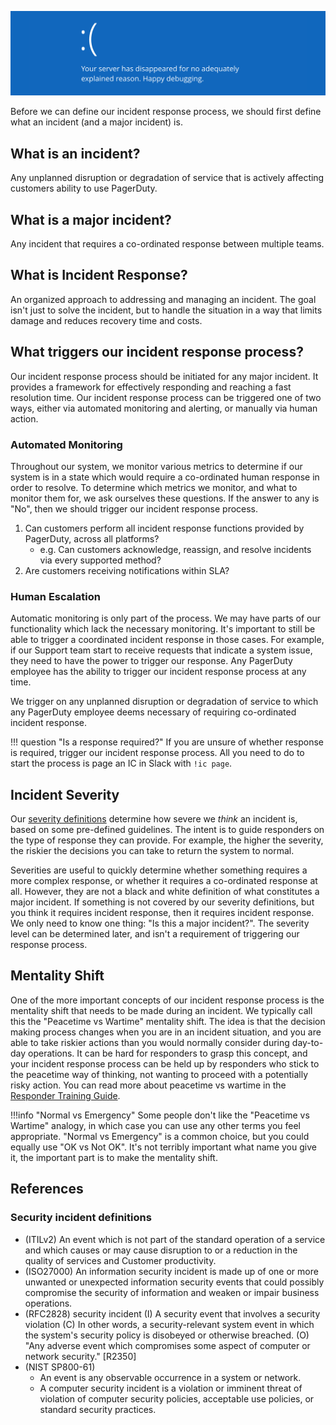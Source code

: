 ![Incident](../assets/img/headers/server_incident.png)

Before we can define our incident response process, we should first define what an incident (and a major incident) is.

## What is an incident?
Any unplanned disruption or degradation of service that is actively affecting customers ability to use PagerDuty.

## What is a major incident?
Any incident that requires a co-ordinated response between multiple teams.

## What is Incident Response?
An organized approach to addressing and managing an incident. The goal isn't just to solve the incident, but to handle the situation in a way that limits damage and reduces recovery time and costs.

## What triggers our incident response process?
Our incident response process should be initiated for any major incident. It provides a framework for effectively responding and reaching a fast resolution time. Our incident response process can be triggered one of two ways, either via automated monitoring and alerting, or manually via human action.

### Automated Monitoring
Throughout our system, we monitor various metrics to determine if our system is in a state which would require a co-ordinated human response in order to resolve. To determine which metrics we monitor, and what to monitor them for, we ask ourselves these questions. If the answer to any is "No", then we should trigger our incident response process.

1. Can customers perform all incident response functions provided by PagerDuty, across all platforms?
    * e.g. Can customers acknowledge, reassign, and resolve incidents via every supported method?
1. Are customers receiving notifications within SLA?

### Human Escalation
Automatic monitoring is only part of the process. We may have parts of our functionality which lack the necessary monitoring. It's important to still be able to trigger a coordinated incident response in those cases. For example, if our Support team start to receive requests that indicate a system issue, they need to have the power to trigger our response. Any PagerDuty employee has the ability to trigger our incident response process at any time.

We trigger on any unplanned disruption or degradation of service to which any PagerDuty employee deems necessary of requiring co-ordinated incident response.

!!! question "Is a response required?"
    If you are unsure of whether response is required, trigger our incident response process. All you need to do to start the process is page an IC in Slack with `!ic page`.

## Incident Severity
Our [severity definitions](/before/severity_levels.md) determine how severe we _think_ an incident is, based on some pre-defined guidelines. The intent is to guide responders on the type of response they can provide. For example, the higher the severity, the riskier the decisions you can take to return the system to normal.

Severities are useful to quickly determine whether something requires a more complex response, or whether it requires a co-ordinated response at all. However, they are not a black and white definition of what constitutes a major incident. If something is not covered by our severity definitions, but you think it requires incident response, then it requires incident response. We only need to know one thing: "Is this a major incident?". The severity level can be determined later, and isn't a requirement of triggering our response process.

## Mentality Shift
One of the more important concepts of our incident response process is the mentality shift that needs to be made during an incident. We typically call this the "Peacetime vs Wartime" mentality shift. The idea is that the decision making process changes when you are in an incident situation, and you are able to take riskier actions than you would normally consider during day-to-day operations. It can be hard for responders to grasp this concept, and your incident response process can be held up by responders who stick to the peacetime way of thinking, not wanting to proceed with a potentially risky action. You can read more about peacetime vs wartime in the [Responder Training Guide](/training/subject_matter_expert).

!!!info "Normal vs Emergency"
    Some people don't like the "Peacetime vs Wartime" analogy, in which case you can use any other terms you feel appropriate. "Normal vs Emergency" is a common choice, but you could equally use "OK vs Not OK". It's not terribly important what name you give it, the important part is to make the mentality shift.

## References

### Security incident definitions

* (ITILv2)  An event which is not part of the standard operation of a service and which causes or may cause disruption to or a reduction in the quality of services and Customer productivity.
* (ISO27000) An information security incident is made up of one or more unwanted or unexpected information security events that could possibly compromise the security of information and weaken or impair business operations.
* (RFC2828) security incident
    (I) A security event that involves a security violation
    (C) In other words, a security-relevant system event in which the system's security policy is disobeyed or otherwise breached.
    (O) "Any adverse event which compromises some aspect of computer or network security." [R2350]
* (NIST SP800-61)
    * An event is any observable occurrence in a system or network.
    * A computer security incident is a violation or imminent threat of violation of computer security policies, acceptable use policies, or standard security practices.
